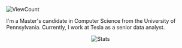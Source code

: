 ![ViewCount](https://views.whatilearened.today/views/github/johnk726/johnk726.svg?cache=remove)


I'm a Master\'s candidate in Computer Science from the University of Pennsylvania. Currently, I work at Tesla as a senior data analyst.  

<p align="center">
  <img title="Stats" src="https://github-readme-stats.vercel.app/api?username=johki9&show_icons=true&theme=tokyonight"/>
</p>

